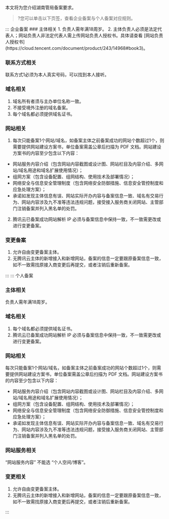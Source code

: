 本文将为您介绍湖南管局备案要求。
>?您可以单击以下页签，查看企业备案与个人备案对应规则。

<dx-tabs>
::: 企业备案
### 主体相关
1. 负责人需年满18周岁。
2. 主体负责人必须是法定代表人；网站负责人非法定代表人需上传网站负责人授权书。具体请查看 [网站负责人授权书](https://cloud.tencent.com/document/product/243/14968#book3)。


### 联系方式相关
联系方式1必须为本人真实号码，可以找到本人接听。

### 域名相关
1. 域名所有者须与主办单位名称一致。
2. 不接受境外注册的域名备案。
3. 每个域名都必须提供域名证书。

### 网站相关
1. 每次只能备案1个网站/域名，如备案主体之前备案成功的网站个数超过1个，则需要提供网站建设方案书，单位备案需盖公章后扫描为 PDF 文档。网站建设方案书的内容至少包含以下内容：
 - 网站服务内容介绍（包含网站内容截图或设计图、网站栏目及内容介绍、多网站/域名用途和域名扩展使用情况）；
 - 组网方案（包含设备配置、组网结构、使用技术及部署情况）；
 - 网络安全与信息安全管理制度（包含网络安全防御措施、信息安全管控制度和应急处理方案）；
 - 承诺如发现主体信息有误、网站实际开办内容与备案信息一致、域名有交易行为、网站内容涉及九不准等违法违规问题，接受接入服务商关闭网站、主管部门注销备案并列入黑名单的处罚。
2. 腾讯云已备案成功网站解析 IP 必须与备案信息中保持一致，不一致需更改或进行变更备案。

### 变更备案
1. 允许自由变更备案主体。
2. 无腾讯云主体的新增接入和新增网站，备案的信息一定要跟原备案信息一致，如不一致需找原接入商变更后再提交，或者注销后重新备案。

:::
::: 个人备案
### 主体相关
负责人需年满18周岁。

### 域名相关
1. 每个域名都必须提供域名证书。
2. 腾讯云已备案成功网站解析 IP 必须与备案信息中保持一致，不一致需更改或进行变更备案。

### 网站相关
每次只能备案1个网站/域名，如备案主体之前备案成功的网站个数超过1个，则需要提供网站建设方案书，单位备案需盖公章后扫描为 PDF 文档。网站建设方案书的内容至少包含以下内容：
 - 网站服务内容介绍（包含网站内容截图或设计图、网站栏目及内容介绍、多网站/域名用途和域名扩展使用情况）；
 - 组网方案（包含设备配置、组网结构、使用技术及部署情况）；
 - 网络安全与信息安全管理制度（包含网络安全防御措施、信息安全管控制度和应急处理方案）；
 - 承诺如发现主体信息有误、网站实际开办内容与备案信息一致、域名有交易行为、网站内容涉及九不准等违法违规问题，接受接入服务商关闭网站、主管部门注销备案并列入黑名单的处罚。

### 网站服务相关
“网站服务内容” 不能选 “个人空间/博客”。

### 变更相关
1. 允许自由变更备案主体。
2. 无腾讯云主体的新增接入和新增网站，备案的信息一定要跟原备案信息一致，如不一致需找原接入商变更后再提交，或者注销后重新备案。

:::
</dx-tabs>
